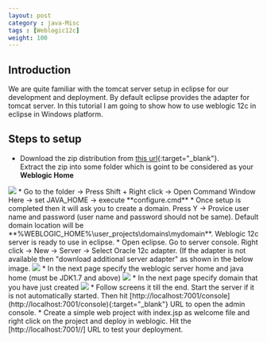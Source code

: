 ```yaml
---
layout: post
category : java-Misc
tags : [Weblogic12c]
weight: 100
---
```


## Introduction

We are quite familiar with the tomcat server setup in eclipse for our development and deployment. By default eclipse provides the adapter for tomcat server. In this tutorial I am going to show how to use weblogic 12c in eclipse in Windows platform.

## Steps to setup


 * Download the zip distribution from [this url](http://www.oracle.com/technetwork/middleware/weblogic/downloads/wls-main-097127.html){:target="_blank"}.  
Extract the zip into some folder which is goint to be considered as your **Weblogic Home**
<img src="https://cloud.githubusercontent.com/assets/11231867/8035478/b6af7184-0e0e-11e5-9d3c-bc9e9d4b27d4.png"/>
 * Go to the folder -> Press Shift + Right click -> Open Command Window Here -> set JAVA_HOME -> execute **configure.cmd**
 * Once setup is completed then it will ask you to create a domain. Press Y -> Provice user name and password (user name and password should not be same). Default domain location will be **%WEBLOGIC_HOME%\user_projects\domains\mydomain**. Weblogic 12c server is ready to use in eclipse.
 * Open eclipse. Go to server console. Right click -> New -> Server -> Select Oracle 12c adapter. (If the adapter is not available then "download additional server adapter" as shown in the below image.
<img src="https://cloud.githubusercontent.com/assets/11231867/8036125/59ab68da-0e13-11e5-8e3e-837c7287a7dd.png"/>
 * In the next page specify the weblogic server home and java home (must be JDK1.7 and above)
<img src="https://cloud.githubusercontent.com/assets/11231867/8036165/bbf0b414-0e13-11e5-8f82-a76c8a8287ea.png"/>
 * In the next page specify domain that you have just created
<img src="https://cloud.githubusercontent.com/assets/11231867/8036171/c39f7786-0e13-11e5-99f3-c6ed2104d840.png"/>
 * Follow screens it till the end. Start the server if it is not automatically started. Then hit [http://localhost:7001/console](http://localhost:7001/console){:target="_blank"} URL to open the admin console.
 * Create a simple web project with index.jsp as welcome file and right click on the project and deploy in weblogic. Hit the [http://localhost:7001/<your context root>/] URL to test your deployment.

